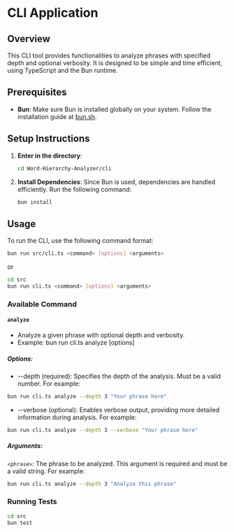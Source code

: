 # CLI Application

## Overview
This CLI tool provides functionalities to analyze phrases with specified depth and optional verbosity. It is designed to be simple and time efficient, using TypeScript and the Bun runtime.

## Prerequisites
- **Bun**: Make sure Bun is installed globally on your system. Follow the installation guide at [bun.sh](https://bun.sh/).

## Setup Instructions

1. **Enter in the directory**:
    ```bash
    cd Word-Hierarchy-Analyzer/cli
    ```

2. **Install Dependencies**:
    Since Bun is used, dependencies are handled efficiently. Run the following command:
    ```bash
    bun install
    ```

## Usage

To run the CLI, use the following command format:
```bash
bun run src/cli.ts <command> [options] <arguments>
```
or
```bash
cd src
bun run cli.ts <command> [options] <arguments>
```
### Available Command
#### `analyze` 
- Analyze a given phrase with optional depth and verbosity.
- Example: bun run cli.ts analyze [options] <phrase>

##### Options:
- --depth <n> (required): Specifies the depth of the analysis. Must be a valid number. For example:
```bash
bun run cli.ts analyze --depth 3 "Your phrase here"
```
- --verbose (optional): Enables verbose output, providing more detailed information during analysis. For example:
```bash
bun run cli.ts analyze --depth 3 --verbose "Your phrase here"
```

##### Arguments:
`<phrase>`: The phrase to be analyzed. This argument is required and must be a valid string. For example:
```bash
bun run cli.ts analyze --depth 3 "Analyze this phrase"
```

### Running Tests
```bash
cd src
bun test
```
